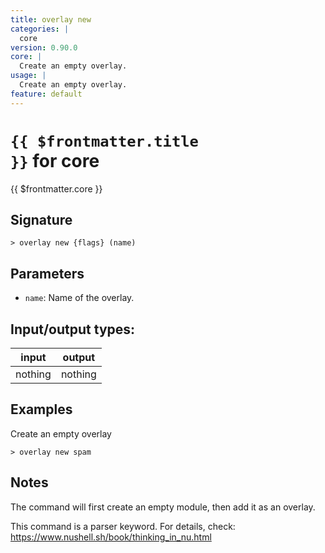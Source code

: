```yaml
---
title: overlay new
categories: |
  core
version: 0.90.0
core: |
  Create an empty overlay.
usage: |
  Create an empty overlay.
feature: default
---
```


<!-- This file is automatically generated. Please edit the command in https://github.com/nushell/nushell instead. -->

# <code>{{ $frontmatter.title }}</code> for core

<div class='command-title'>{{ $frontmatter.core }}</div>

## Signature

`> overlay new {flags} (name)`

## Parameters

- `name`: Name of the overlay.

## Input/output types:

| input   | output  |
| ------- | ------- |
| nothing | nothing |

## Examples

Create an empty overlay

```nushell
> overlay new spam

```

## Notes

The command will first create an empty module, then add it as an overlay.

This command is a parser keyword. For details, check:
https://www.nushell.sh/book/thinking_in_nu.html
